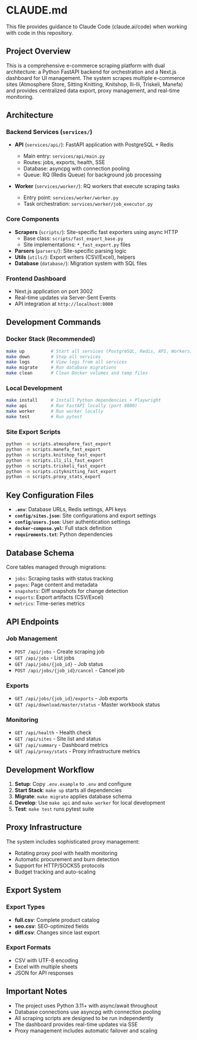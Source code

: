 # CLAUDE.md

This file provides guidance to Claude Code (claude.ai/code) when working with code in this repository.

## Project Overview

This is a comprehensive e-commerce scraping platform with dual architecture: a Python FastAPI backend for orchestration and a Next.js dashboard for UI management. The system scrapes multiple e-commerce sites (Atmosphere Store, Sitting Knitting, Knitshop, Ili-Ili, Triskeli, Manefa) and provides centralized data export, proxy management, and real-time monitoring.

## Architecture

### Backend Services (`services/`)
- **API** (`services/api/`): FastAPI application with PostgreSQL + Redis
  - Main entry: `services/api/main.py`
  - Routes: jobs, exports, health, SSE
  - Database: asyncpg with connection pooling
  - Queue: RQ (Redis Queue) for background job processing

- **Worker** (`services/worker/`): RQ workers that execute scraping tasks
  - Entry point: `services/worker/worker.py`
  - Task orchestration: `services/worker/job_executor.py`

### Core Components
- **Scrapers** (`scripts/`): Site-specific fast exporters using async HTTP
  - Base class: `scripts/fast_export_base.py`
  - Site implementations: `*_fast_export.py` files
- **Parsers** (`parsers/`): Site-specific parsing logic
- **Utils** (`utils/`): Export writers (CSV/Excel), helpers
- **Database** (`database/`): Migration system with SQL files

### Frontend Dashboard
- Next.js application on port 3002
- Real-time updates via Server-Sent Events
- API integration at `http://localhost:8000`

## Development Commands

### Docker Stack (Recommended)
```bash
make up          # Start all services (PostgreSQL, Redis, API, Workers)
make down        # Stop all services
make logs        # View logs from all services
make migrate     # Run database migrations
make clean       # Clean Docker volumes and temp files
```

### Local Development
```bash
make install     # Install Python dependencies + Playwright
make api         # Run FastAPI locally (port 8000)
make worker      # Run worker locally
make test        # Run pytest
```

### Site Export Scripts
```bash
python -m scripts.atmosphere_fast_export
python -m scripts.manefa_fast_export
python -m scripts.knitshop_fast_export
python -m scripts.ili_ili_fast_export
python -m scripts.triskeli_fast_export
python -m scripts.cityknitting_fast_export
python -m scripts.proxy_stats_export
```

## Key Configuration Files

- **`.env`**: Database URLs, Redis settings, API keys
- **`config/sites.json`**: Site configurations and export settings
- **`config/users.json`**: User authentication settings
- **`docker-compose.yml`**: Full stack definition
- **`requirements.txt`**: Python dependencies

## Database Schema

Core tables managed through migrations:
- `jobs`: Scraping tasks with status tracking
- `pages`: Page content and metadata
- `snapshots`: Diff snapshots for change detection
- `exports`: Export artifacts (CSV/Excel)
- `metrics`: Time-series metrics

## API Endpoints

### Job Management
- `POST /api/jobs` - Create scraping job
- `GET /api/jobs` - List jobs
- `GET /api/jobs/{job_id}` - Job status
- `POST /api/jobs/{job_id}/cancel` - Cancel job

### Exports
- `GET /api/jobs/{job_id}/exports` - Job exports
- `GET /api/download/master/status` - Master workbook status

### Monitoring
- `GET /api/health` - Health check
- `GET /api/sites` - Site list and status
- `GET /api/summary` - Dashboard metrics
- `GET /api/proxy/stats` - Proxy infrastructure metrics

## Development Workflow

1. **Setup**: Copy `.env.example` to `.env` and configure
2. **Start Stack**: `make up` starts all dependencies
3. **Migrate**: `make migrate` applies database schema
4. **Develop**: Use `make api` and `make worker` for local development
5. **Test**: `make test` runs pytest suite

## Proxy Infrastructure

The system includes sophisticated proxy management:
- Rotating proxy pool with health monitoring
- Automatic procurement and burn detection
- Support for HTTP/SOCKS5 protocols
- Budget tracking and auto-scaling

## Export System

### Export Types
- **full.csv**: Complete product catalog
- **seo.csv**: SEO-optimized fields
- **diff.csv**: Changes since last export

### Export Formats
- CSV with UTF-8 encoding
- Excel with multiple sheets
- JSON for API responses

## Important Notes

- The project uses Python 3.11+ with async/await throughout
- Database connections use asyncpg with connection pooling
- All scraping scripts are designed to be run independently
- The dashboard provides real-time updates via SSE
- Proxy management includes automatic failover and scaling